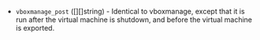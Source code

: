 <!-- Code generated from the comments of the VBoxManagePostConfig struct in builder/virtualbox/common/vboxmanage_post_config.go; DO NOT EDIT MANUALLY -->

-   `vboxmanage_post` ([][]string) - Identical to vboxmanage,
    except that it is run after the virtual machine is shutdown, and before the
    virtual machine is exported.
    